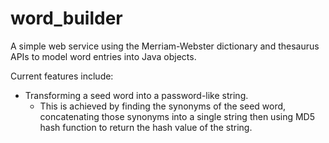 # word_builder

A simple web service using the Merriam-Webster dictionary and thesaurus APIs to model word entries into Java objects.

Current features include:
- Transforming a seed word into a password-like string. 
  - This is achieved by finding the synonyms of the seed word, concatenating those synonyms into a single string then using MD5 hash function to return the hash value of the string.  

